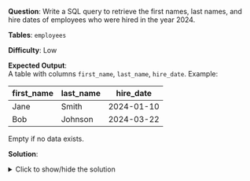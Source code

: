 **Question**: Write a SQL query to retrieve the first names, last names, and hire dates of employees who were hired in the year 2024.

**Tables**: `employees`

**Difficulty**: Low

**Expected Output**:  
A table with columns `first_name`, `last_name`, `hire_date`. Example:

| first_name | last_name | hire_date  |
|------------|-----------|------------|
| Jane       | Smith     | 2024-01-10 |
| Bob        | Johnson   | 2024-03-22 |

Empty if no data exists.

**Solution**:
<details>
<summary>Click to show/hide the solution</summary>

```sql
SELECT 
    first_name,
    last_name,
    hire_date
FROM employees
WHERE YEAR(hire_date) = 2024;
```
</details>